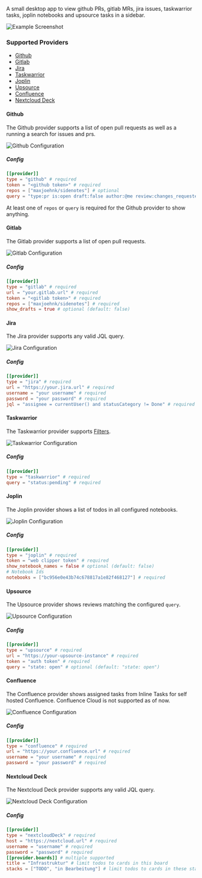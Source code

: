A small desktop app to view github PRs, gitlab MRs, jira issues, taskwarrior tasks, joplin notebooks and upsource tasks in a sidebar.

![Example Screenshot](assets/img/screenshot.png)

### Supported Providers

* [Github](#github)
* [Gitlab](#gitlab)
* [Jira](#jira)
* [Taskwarrior](#taskwarrior)
* [Joplin](#joplin)
* [Upsource](#upsource)
* [Confluence](#confluence)
* [Nextcloud Deck](#nextcloud-deck)

#### Github

The Github provider supports a list of open pull requests as well as a running a search for issues and prs.

![Github Configuration](assets/img/github_config.png)

##### Config

```toml
[[provider]]
type = "github" # required
token = "<github token>" # required
repos = ["maxjoehnk/sidenotes"] # optional
query = "type:pr is:open draft:false author:@me review:changes_requested" # optional
```

At least one of `repos` or `query` is required for the Github provider to show anything.

#### Gitlab

The Gitlab provider supports a list of open pull requests.

![Gitlab Configuration](assets/img/gitlab_config.png)

##### Config

```toml
[[provider]]
type = "gitlab" # required
url = "your.gitlab.url" # required
token = "<gitlab token>" # required
repos = ["maxjoehnk/sidenotes"] # required
show_drafts = true # optional (default: false)
```

#### Jira

The Jira provider supports any valid JQL query.

![Jira Configuration](assets/img/jira_config.png)

##### Config

```toml
[[provider]]
type = "jira" # required
url = "https://your.jira.url" # required
username = "your username" # required
password = "your password" # required
jql = "assignee = currentUser() and statusCategory != Done" # required
```

#### Taskwarrior

The Taskwarrior provider supports [Filters](https://taskwarrior.org/docs/filter.html).

![Taskwarrior Configuration](assets/img/taskwarrior_config.png)

##### Config

```toml
[[provider]]
type = "taskwarrior" # required
query = "status:pending" # required
```

#### Joplin

The Joplin provider shows a list of todos in all configured notebooks.

![Joplin Configuration](assets/img/joplin_config.png)

##### Config

```toml
[[provider]]
type = "joplin" # required
token = "web clipper token" # required
show_notebook_names = false # optional (default: false)
# Notebook Ids
notebooks = ["bc956e0e43b74c678817a1e82f468127"] # required
```

#### Upsource

The Upsource provider shows reviews matching the configured `query`.

![Upsource Configuration](assets/img/upsource_config.png)

##### Config

```toml
[[provider]]
type = "upsource" # required
url = "https://your-upsource-instance" # required
token = "auth token" # required
query = "state: open" # optional (default: "state: open")
```

#### Confluence

The Confluence provider shows assigned tasks from Inline Tasks for self hosted Confluence.
Confluence Cloud is not supported as of now.

![Confluence Configuration](assets/img/confluence_config.png)

##### Config

```toml
[[provider]]
type = "confluence" # required
url = "https://your.confluence.url" # required
username = "your username" # required
password = "your password" # required
```

#### Nextcloud Deck

The Nextcloud Deck provider supports any valid JQL query.

![Nextcloud Deck Configuration](assets/img/nextcloud_deck_config.png)

##### Config

```toml
[[provider]]
type = "nextcloudDeck" # required
host = "https://nextcloud.url" # required
username = "username" # required
password = "password" # required
[[provider.boards]] # multiple supported
title = "Infrastruktur" # limit todos to cards in this board
stacks = ["TODO", "in Bearbeitung"] # limit todos to cards in these stacks
```
